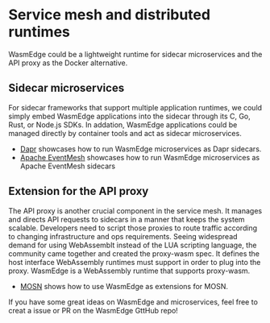 # Service mesh and distributed runtimes



WasmEdge could be a lightweight runtime for sidecar microservices and the API proxy as the Docker alternative.

## Sidecar microservices

For sidecar frameworks that support multiple application runtimes, we could simply embed WasmEdge applications into the sidecar through its C, Go, Rust, or Node.js SDKs. In addation, WasmEdge applications could be managed directly by container tools and act as sidecar microservices.

* [Dapr](mesh/dapr.md) showcases how to run WasmEdge microservices as Dapr sidecars.
* [Apache EventMesh](mesh/evenmesh.md) showcases how to run WasmEdge microservices as Apache EventMesh sidecars



## Extension for the API proxy

The API proxy is another crucial component in the service mesh. It manages and directs API requests to sidecars in a manner that keeps the system scalable. Developers need to script those proxies to route traffic according to changing infrastructure and ops requirements. Seeing widespread demand for using WebAssemblt instead of the LUA scripting language, the community came together and created the proxy-wasm spec. It defines the host interface WebAssembly runtimes must support in order to plug into the proxy. WasmEdge is a WebAssembly runtime that supports proxy-wasm.

* [MOSN](mesh/mosn.md) shows how to use WasmEdge as extensions for MOSN.


If you have some great ideas on WasmEdge and microservices, feel free to creat a issue or PR on the WasmEdge GttHub repo!
